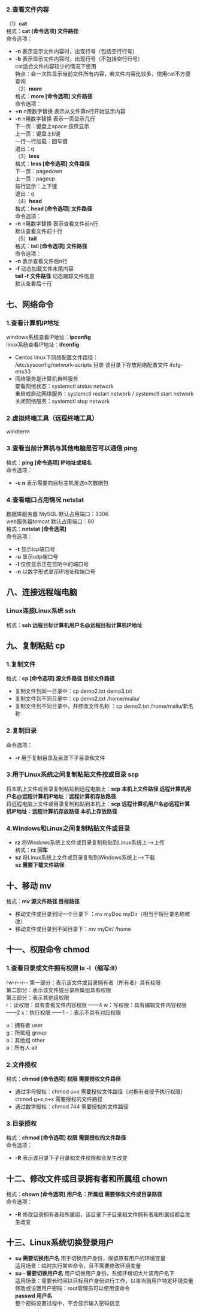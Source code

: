### 2.查看文件内容 
（1）**cat**  
格式：**cat [命令选项] 文件路径**  
命令选项：  
- **-n** 表示显示文件内容时，出现行号（包括空行行号）  
- **-b** 表示显示文件内容时，出现行号（不包括空行行号）  
cat适合文件内容较少的情况下使用  
特点：会一次性显示当前文件所有内容，若文件内容比较多，使用cat不方便查询  
（2）**more**  
格式：**more [命令选项] 文件路径**  
命令选项：  
- **+n** n用数字替换 表示从文件第n行开始显示内容  
- **-n** n用数字替换 表示一页显示几行  
下一页：键盘上space 按页显示  
上一页：键盘上b键  
一行一行加载：回车键  
退出：q   
（3）**less**  
格式：**less [命令选项] 文件路径**  
下一页：pagedown  
上一页：pageup  
按行显示：上下键  
退出：q   
（4）**head**  
格式：**head [命令选项] 文件路径**  
命令选项：  
- **-n** n用数字替换 表示查看文件前n行  
默认查看文件前十行  
（5）**tail**  
格式：**tail [命令选项] 文件路径**  
命令选项：  
- **-n** 表示查看文件后n行  
- **-f** 动态加载文件末尾内容  
**tail -f 文件路径** 动态跟踪文件信息  
默认查看后十行  

## 七、网络命令  
### 1.查看计算机IP地址  
windows系统查看IP地址：**ipconfig**  
linux系统查看IP地址：**ifconfig**  
- Centos linux下网络配置文件路径：  
/etc/sysconfig/network-scripts 目录 该目录下存放网络配置文件 ifcfg-ens33  
- 网络服务是计算机自带服务  
查看网络状态：systemctl ststus network  
重启或启动网络服务：systemctl restart network / systemctl start network  
关闭网络服务：systemctl stop network  

### 2.虚拟终端工具（远程终端工具）  
windterm  

### 3.查看当前计算机与其他电脑是否可以通信 **ping**  
格式：**ping [命令选项] IP地址或域名**  
命令选项：  
- **-c n** 表示需要向目标主机发送n次数据包  

### 4.查看端口占用情况 **netstat**  
数据库服务器 MySQL 默认占用端口：3306  
web服务器tomcat 默认占用端口：80  
格式：**netstat [命令选项]**  
命令选项：  
- **-t** 显示tcp端口号  
- **-u** 显示udp端口号  
- **-l** 仅仅显示正在监听中的端口号
- **-n** 以数字形式显示IP地址和端口号  

## 八、连接远程端电脑  
### Linux连接Linux系统 **ssh**  
格式：**ssh 远程目标计算机用户名@远程目标计算机IP地址**  

## 九、复制粘贴 **cp**  
### 1.复制文件  
格式：**cp [命令选项] 源文件路径 目标文件路径**  
- 复制文件到同一目录中：cp demo2.txt demo3.txt  
- 复制文件到不同目录中：cp demo2.txt /home/maliu/  
- 复制文件到不同目录中，并修改文件名称 ：cp demo2.txt /home/maliu/新名称  

### 2.复制目录  
命令选项：
- **-r** 用于复制目录及目录下子目录和文件  

### 3.用于Linux系统之间复制粘贴文件按或目录 **scp**  
将本机上文件或目录复制粘贴到远程电脑上：**scp 本机上文件路径 远程计算机用户名@远程计算机IP地址：远程计算机存放路径**  
将远程电脑上文件或目录复制粘贴到本机上：**scp 远程计算机用户名@远程计算机IP地址：远程计算机存放路径 本机上存放路径**  

### 4.Windows和Linux之间复制粘贴文件或目录  
- **rz** 将Windows系统上文件或目录复制粘贴到Linux系统上——>上传  
格式：**rz 回车**  
- **sz** 将Linux系统上文件或目录复制到Windows系统上——>下载  
**sz 需要下载文件路径**  

## 十、移动 **mv**  
格式：**mv 源文件路径 目标路径**  
- 移动文件或目录到同一个目录下 ：mv myDoc myDir（相当于将目录名称修改）
- 移动文件或目录到不同目录下：mv myDir/ /home

## 十一、权限命令 **chmod**  
### 1.查看目录或文件拥有权限 **ls -l（缩写:ll）**  
rw-r--r--
第一部分：表示该文件或目录拥有者（所有者）具有权限  
第二部分：表示该文件或目录所属组具有权限  
第三部分：表示其他组权限  
r：读权限：具有查看文件内容权限  ——4
w：写权限：具有编辑文件内容权限  ——2
x：执行权限    ——1
-：表示不具有对应权限 

u：拥有者 user  
g：所属组 group  
o：其他组 other  
a：所有人 all

### 2.文件授权  
格式：**chmod [命令选项] 权限 需要授权文件路径**  
- 通过字母授权：chmod u+x 需要授权文件路径（对拥有者授予执行权限） chmod g+x,o+x 需要授权的文件路径  
- 通过数字授权：chmod 744 需要授权的文件路径  

### 3.目录授权  
格式：**chmod [命令选项] 权限 需要授权的文件路径**  
命令选项：  
- **-R** 表示该目录下子目录和文件权限都会发生改变  

## 十二、修改文件或目录拥有者和所属组 **chown**  
格式：**chown [命令选项] 用户名：所属组 需要修改文件或目录路径**  
命令选项：  
- **-R** 修改目录拥有者和所属组，该目录下子目录和文件拥有者和所属组都会发生改变  

## 十三、Linux系统切换登录用户  
- **su 需要切换用户名**  用于切换用户身份，保留原有用户的环境变量   
适用场景：临时执行某些命令，且不需要修改环境变量
- **su - 需要切换用户名** 用户切换用户身份，系统环境切大片该用户名下   
适用场景：需要长时间以目标用户身份进行工作，以来当前用户特定环境变量
修改或设置用户密码：root管理员可以使用该命令  
**passwd 用户名**  
整个密码设置过程中，不会显示输入密码信息
